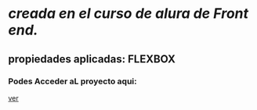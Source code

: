 # *creada en el curso de alura de Front end.*

## **propiedades aplicadas: FLEXBOX**

### Podes Acceder aL proyecto aqui:

[ver](https://https://cursos-alura-001.netlify.app/)
